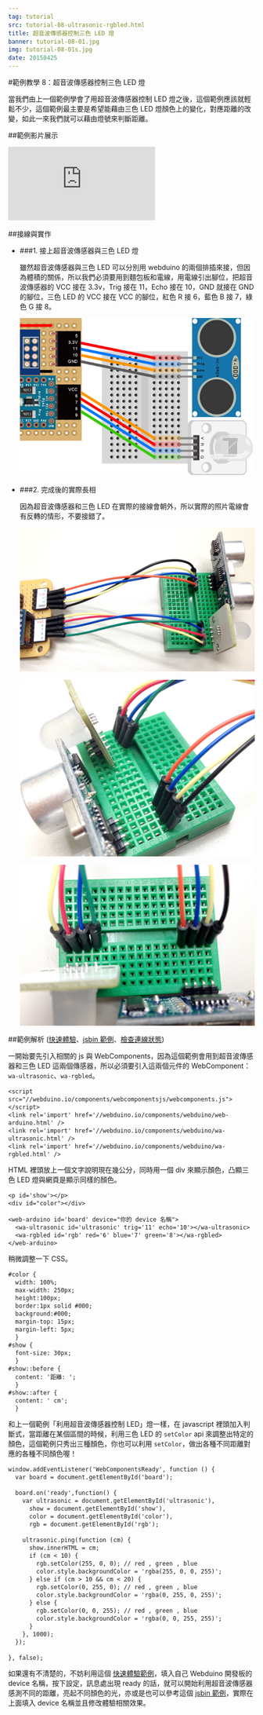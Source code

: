 ```yaml
---
tag: tutorial
src: tutorial-08-ultrasonic-rgbled.html
title: 超音波傳感器控制三色 LED 燈
banner: tutorial-08-01.jpg
img: tutorial-08-01s.jpg
date: 20150425
---
```


<!-- @@master  = ../../_layout.html-->

<!-- @@block  =  meta-->

<title>範例教學 8：超音波傳感器控制三色 LED 燈 :::: Webduino = Web × Arduino</title>

<meta name="description" content="當我們由上一個範例學會了用超音波傳感器控制 LED 燈之後，這個範例應該就輕鬆不少，這個 webduino 範例最主要是希望能藉由三色 LED 燈顏色上的變化，對應距離的改變，如此一來我們就可以藉由燈號來判斷距離。">

<meta itemprop="description" content="當我們由上一個範例學會了用超音波傳感器控制 LED 燈之後，這個範例應該就輕鬆不少，這個 webduino 範例最主要是希望能藉由三色 LED 燈顏色上的變化，對應距離的改變，如此一來我們就可以藉由燈號來判斷距離。">

<meta property="og:description" content="當我們由上一個範例學會了用超音波傳感器控制 LED 燈之後，這個範例應該就輕鬆不少，這個 webduino 範例最主要是希望能藉由三色 LED 燈顏色上的變化，對應距離的改變，如此一來我們就可以藉由燈號來判斷距離。">

<meta property="og:title" content="範例教學 8：超音波傳感器控制三色 LED 燈" >

<meta property="og:url" content="http://webduino.io/tutorials/tutorial-08-ultrasonic-rgbled.html">

<meta property="og:image" content="http://webduino.io/img/tutorials/tutorial-08-01s.jpg">

<meta itemprop="image" content="http://webduino.io/img/tutorials/tutorial-08-01s.jpg">

<include src="../_include-tutorials.html"></include>

<!-- @@close-->



<!-- @@block  =  tutorials-->
#範例教學 8：超音波傳感器控制三色 LED 燈

當我們由上一個範例學會了用超音波傳感器控制 LED 燈之後，這個範例應該就輕鬆不少，這個範例最主要是希望能藉由三色 LED 燈顏色上的變化，對應距離的改變，如此一來我們就可以藉由燈號來判斷距離。

##範例影片展示

<iframe class="youtube" src="https://www.youtube.com/embed/vV5e17Xc8CM" frameborder="0" allowfullscreen></iframe>

##接線與實作

- ###1. 接上超音波傳感器與三色 LED 燈

	雖然超音波傳感器與三色 LED 可以分別用 webduino 的兩個排插來接，但因為體積的關係，所以我們必須要用到麵包板和電線，用電線引出腳位，把超音波傳感器的 VCC 接在 3.3v，Trig 接在 11，Echo 接在 10，GND 就接在 GND 的腳位，三色 LED 的 VCC 接在 VCC 的腳位，紅色 R 接 6，藍色 B 接 7，綠色 G 接 8。

	![](../img/tutorials/tutorial-08-02.jpg)

- ###2. 完成後的實際長相

	因為超音波傳感器和三色 LED 在實際的接線會朝外，所以實際的照片電線會有反轉的情形，不要接錯了。

	![](../img/tutorials/tutorial-08-03.jpg)

	![](../img/tutorials/tutorial-08-04.jpg)

	![](../img/tutorials/tutorial-08-05.jpg)

##範例解析 ([快速體驗](http://webduinoio.github.io/samples/content/ultrasonic-rgbled/index.html)、[jsbin 範例](http://jsbin.com/latexi/4/edit?html,css,js,output)、[檢查連線狀態](http://webduino.io/device.html))

一開始要先引入相關的 js 與 WebComponents，因為這個範例會用到超音波傳感器和三色 LED 這兩個傳感器，所以必須要引入這兩個元件的 WebComponent：`wa-ultrasonic`、`wa-rgbled`。

	<script src="//webduino.io/components/webcomponentsjs/webcomponents.js"></script>
	<link rel='import' href='//webduino.io/components/webduino/web-arduino.html' />
	<link rel='import' href='//webduino.io/components/webduino/wa-ultrasonic.html' />
	<link rel='import' href='//webduino.io/components/webduino/wa-rgbled.html' />

HTML 裡頭放上一個文字說明現在幾公分，同時用一個 div 來顯示顏色，凸顯三色 LED 燈與網頁是顯示同樣的顏色。

	<p id='show'></p>
	<div id="color"></div>

	<web-arduino id='board' device="你的 device 名稱">
	  <wa-ultrasonic id='ultrasonic' trig='11' echo='10'></wa-ultrasonic>
	  <wa-rgbled id='rgb' red='6' blue='7' green='8'></wa-rgbled>
	</web-arduino>

稍微調整一下 CSS。

	#color {
	  width: 100%;
	  max-width: 250px;
	  height:100px;
	  border:1px solid #000;
	  background:#000;
	  margin-top: 15px;
	  margin-left: 5px;
	  }
	#show {
	  font-size: 30px;
	  }
	#show::before {
	  content: '距離: ';
	  }
	#show::after {
	  content: ' cm';
	  }

和上一個範例「利用超音波傳感器控制 LED」燈一樣，在 javascript 裡頭加入判斷式，當距離在某個區間的時候，利用三色 LED 的 `setColor` api 來調整出特定的顏色，這個範例只秀出三種顏色，你也可以利用 `setColor`，做出各種不同距離對應的各種不同顏色喔！

	window.addEventListener('WebComponentsReady', function () {
	  var board = document.getElementById('board');

	  board.on('ready',function() {
	    var ultrasonic = document.getElementById('ultrasonic'),
	      show = document.getElementById('show'),
	      color = document.getElementById('color'),
	      rgb = document.getElementById('rgb');

	    ultrasonic.ping(function (cm) {
	      show.innerHTML = cm;
	      if (cm < 10) {
	        rgb.setColor(255, 0, 0); // red , green , blue
	        color.style.backgroundColor = 'rgba(255, 0, 0, 255)';
	      } else if (cm > 10 && cm < 20) {
	        rgb.setColor(0, 255, 0); // red , green , blue
	        color.style.backgroundColor = 'rgba(0, 255, 0, 255)';
	      } else {
	        rgb.setColor(0, 0, 255); // red , green , blue
	        color.style.backgroundColor = 'rgba(0, 0, 255, 255)';
	      }
	    }, 1000);
	  });

	}, false);

如果還有不清楚的，不妨利用這個 [快速體驗範例](http://webduinoio.github.io/samples/content/ultrasonic-rgbled/index.html)，填入自己 Webduino 開發板的 device 名稱，按下設定，訊息處出現 ready 的話，就可以開始利用超音波傳感器感測不同的距離，亮起不同顏色的光，亦或是也可以參考這個 [jsbin 範例](http://jsbin.com/latexi/4/edit?html,css,js,output)，實際在上面填入 device 名稱並且修改體驗相關效果。




<!-- @@close-->